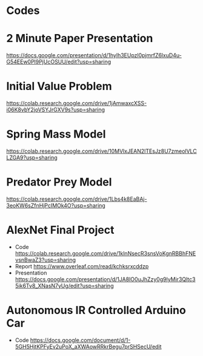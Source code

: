 # Codes

# 2 Minute Paper Presentation
https://docs.google.com/presentation/d/1hylh3EUpzl0pjmrfZ6lxuD4u-G54EEw0Pl9PjUcOSUU/edit?usp=sharing

# Initial Value Problem
https://colab.research.google.com/drive/1jAmwaxcXSS-i06K8vbY2joVSYJrGXV9s?usp=sharing

# Spring Mass Model
https://colab.research.google.com/drive/10MVlxJEAN2lTEsJz8U7zmeolVLCLZGA9?usp=sharing

# Predator Prey Model
https://colab.research.google.com/drive/1Lbs4k8EaBAj-3eoKW6sZfnHjPcIMOk4O?usp=sharing

# AlexNet Final Project
* Code
https://colab.research.google.com/drive/1klnNsecR3snsVoKgnRBBhFNEvsnBwaZ3?usp=sharing
* Report
https://www.overleaf.com/read/kchksrxcddzp
* Presentation
https://docs.google.com/presentation/d/1JA8IO0uJhZzy0g9lyMir3Qltc35ik6Tv8_XNasN7yUg/edit?usp=sharing

# Autonomous IR Controlled Arduino Car
* Code
https://docs.google.com/document/d/1-5GH5HjtKPFyEv2uPoX_aXWAowRRkrBegu7prSHSecU/edit
